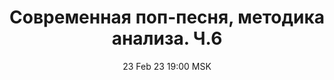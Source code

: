 ---
title: "Современная поп-песня, методика анализа. Ч.6"
date: "23 Feb 23 19:00 MSK"
draft: false
speakers: ["vladimir-barishnikov"]
---
